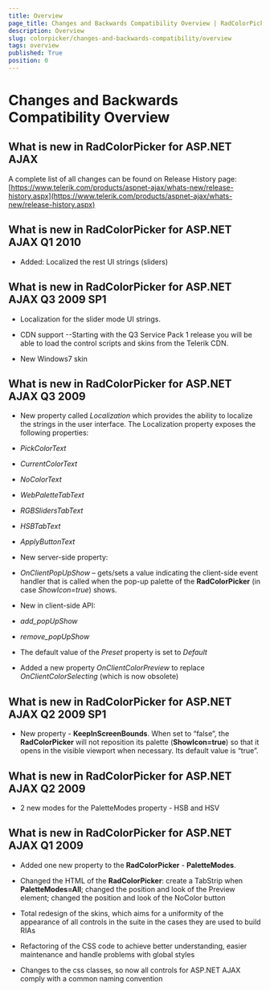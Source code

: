 ```yaml
---
title: Overview
page_title: Changes and Backwards Compatibility Overview | RadColorPicker for ASP.NET AJAX Documentation
description: Overview
slug: colorpicker/changes-and-backwards-compatibility/overview
tags: overview
published: True
position: 0
---
```


# Changes and Backwards Compatibility Overview



## What is new in RadColorPicker for ASP.NET AJAX

A complete list of all changes can be found on Release History page:[https://www.telerik.com/products/aspnet-ajax/whats-new/release-history.aspx](https://www.telerik.com/products/aspnet-ajax/whats-new/release-history.aspx)

## What is new in RadColorPicker for ASP.NET AJAX Q1 2010

* Added: Localized the rest UI strings (sliders)



## What is new in RadColorPicker for ASP.NET AJAX Q3 2009 SP1

* Localization for the slider mode UI strings.

* CDN support --Starting with the Q3 Service Pack 1 release you will be able to load the control scripts and skins from the Telerik CDN.

* New Windows7 skin



## What is new in RadColorPicker for ASP.NET AJAX Q3 2009

* New property called *Localization* which provides the ability to localize the strings in the user interface. The Localization property exposes the following properties:

* *PickColorText*

* *CurrentColorText*

* *NoColorText*

* *WebPaletteTabText*

* *RGBSlidersTabText*

* *HSBTabText*

* *ApplyButtonText*

* New server-side property:

* *OnClientPopUpShow* – gets/sets a value indicating the client-side event handler that is called when the pop-up palette of the **RadColorPicker** (in case *ShowIcon=true*) shows.

* New in client-side API:

* *add_popUpShow*

* *remove_popUpShow*

* The default value of the *Preset* property is set to *Default*

* Added a new property *OnClientColorPreview* to replace *OnClientColorSelecting* (which is now obsolete)

## What is new in RadColorPicker for ASP.NET AJAX Q2 2009 SP1

* New property - **KeepInScreenBounds**. When set to “false”, the **RadColorPicker** will not reposition its palette (**ShowIcon=true**) so that it opens in the visible viewport when necessary. Its default value is “true”.

## What is new in RadColorPicker for ASP.NET AJAX Q2 2009

* 2 new modes for the PaletteModes property - HSB and HSV

## What is new in RadColorPicker for ASP.NET AJAX Q1 2009

* Added one new property to the **RadColorPicker** - **PaletteModes**.

* Changed the HTML of the **RadColorPicker**: create a TabStrip when **PaletteModes=All**; changed the position and look of the Preview element; changed the position and look of the NoColor button

* Total redesign of the skins, which aims for a uniformity of the appearance of all controls in the suite in the cases they are used to build RIAs

* Refactoring of the CSS code to achieve better understanding, easier maintenance and handle problems with global styles

* Changes to the css classes, so now all controls for ASP.NET AJAX comply with a common naming convention
